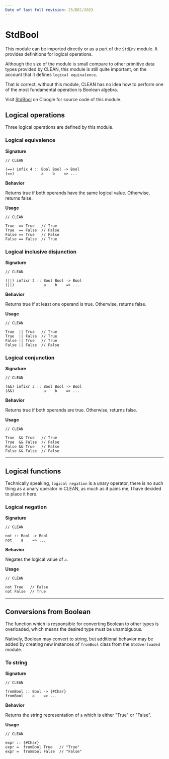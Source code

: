 ```yaml
---
Date of last full revision: 25/DEC/2023
---
```


# StdBool

This module can be imported directly or as a part of the `StdEnv` module.
It provides definitions for logical operations.

Although the size of the module is small compare to other primitive data types provided by CLEAN, this module is still quite important, on the account that it defines `logical equivalence`.

That is correct, without this module, CLEAN has no idea how to perform one of the most fundamental operation is Boolean algebra.

Visit [StdBool](https://cloogle.org/src/#base-stdenv/StdBool;icl;line=1) on Cloogle for source code of this module.

## Logical operations

Three logical operations are defined by this module.

### Logical equivalence

**Signature**

```clean
// CLEAN

(==) infix 4 :: Bool Bool -> Bool
(==)            a    b    => ...
```

**Behavior**

Returns true if both operands have the same logical value.
Otherwise, returns false.

**Usage**

```clean
// CLEAN

True  == True   // True
True  == False  // False
False == True   // False
False == False  // True
```

### Logical inclusive disjunction

**Signature**

```clean
// CLEAN

(||) infixr 2 :: Bool Bool -> Bool
(||)             a    b    => ...
```

**Behavior**

Returns true if at least one operand is true.
Otherwise, returns false.

**Usage**

```clean
// CLEAN

True  || True   // True
True  || False  // True
False || True   // True
False || False  // False
```

### Logical conjunction

**Signature**

```clean
// CLEAN

(&&) infixr 3 :: Bool Bool -> Bool
(&&)             a    b    => ...
```

**Behavior**

Returns true if both operands are true.
Otherwise, returns false.

**Usage**

```clean
// CLEAN

True  && True   // True
True  && False  // False
False && True   // False
False && False  // False
```

---

## Logical functions

Technically speaking, `logical negation` is a unary operator, there is no such thing as a unary operator in CLEAN, as much as it pains me, I have decided to place it here.

### Logical negation

**Signature**

```clean
// CLEAN

not :: Bool -> Bool
not    a    => ...
```

**Behavior**

Negates the logical value of `a`.

**Usage**

```clean
// CLEAN

not True   // False
not False  // True
```

---

## Conversions from Boolean

The function which is responsible for converting Boolean to other types is overloaded, which means the desired type must be unambiguous.

Natively, Boolean may convert to string, but additional behavior may be added by creating new instances of `fromBool` class from the `StdOverloaded` module.

### To string

**Signature**

```clean
// CLEAN

fromBool :: Bool -> {#Char}
fromBool    a    => ...
```

**Behavior**

Returns the string representation of `a` which is either "True" or "False".

**Usage**

```clean
// CLEAN

expr :: {#Char}
expr =  fromBool True   // "True"
expr =  fromBool False  // "False"
```
